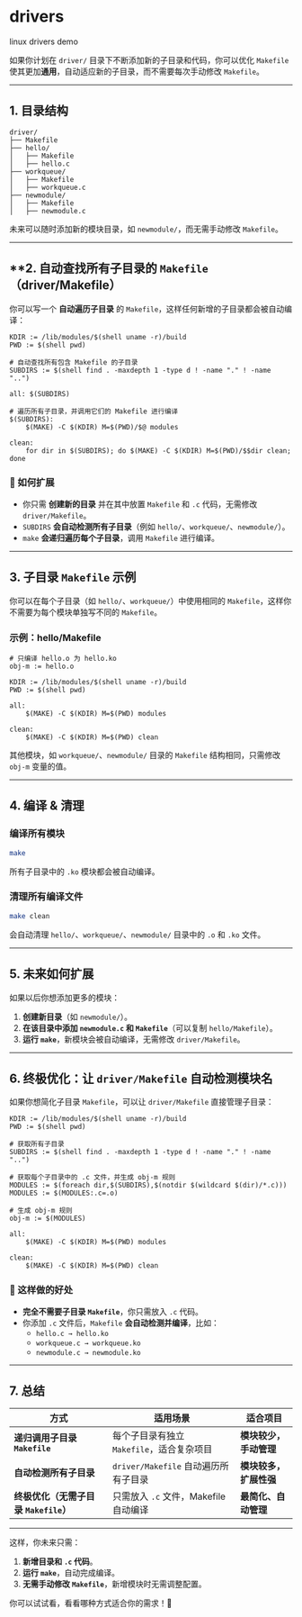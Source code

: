 # drivers
linux drivers demo

如果你计划在 `driver/` 目录下不断添加新的子目录和代码，你可以优化 `Makefile` 使其更加**通用**，自动适应新的子目录，而不需要每次手动修改 `Makefile`。

---

## **1. 目录结构**
```
driver/
├── Makefile
├── hello/
│   ├── Makefile
│   ├── hello.c
├── workqueue/
│   ├── Makefile
│   ├── workqueue.c
├── newmodule/
│   ├── Makefile
│   ├── newmodule.c
```
未来可以随时添加新的模块目录，如 `newmodule/`，而无需手动修改 `Makefile`。

---

## **2. **自动查找所有子目录的 `Makefile`（driver/Makefile）**
你可以写一个 **自动遍历子目录** 的 `Makefile`，这样任何新增的子目录都会被自动编译：
```make
KDIR := /lib/modules/$(shell uname -r)/build
PWD := $(shell pwd)

# 自动查找所有包含 Makefile 的子目录
SUBDIRS := $(shell find . -maxdepth 1 -type d ! -name "." ! -name "..")

all: $(SUBDIRS)

# 遍历所有子目录，并调用它们的 Makefile 进行编译
$(SUBDIRS):
	$(MAKE) -C $(KDIR) M=$(PWD)/$@ modules

clean:
	for dir in $(SUBDIRS); do $(MAKE) -C $(KDIR) M=$(PWD)/$$dir clean; done
```

### **🔹 如何扩展**
- 你只需 **创建新的目录** 并在其中放置 `Makefile` 和 `.c` 代码，无需修改 `driver/Makefile`。
- `SUBDIRS` **会自动检测所有子目录**（例如 `hello/`、`workqueue/`、`newmodule/`）。
- `make` **会递归遍历每个子目录**，调用 `Makefile` 进行编译。

---

## **3. 子目录 `Makefile` 示例**
你可以在每个子目录（如 `hello/`、`workqueue/`）中使用相同的 `Makefile`，这样你不需要为每个模块单独写不同的 `Makefile`。

### **示例：hello/Makefile**
```make
# 只编译 hello.o 为 hello.ko
obj-m := hello.o

KDIR := /lib/modules/$(shell uname -r)/build
PWD := $(shell pwd)

all:
	$(MAKE) -C $(KDIR) M=$(PWD) modules

clean:
	$(MAKE) -C $(KDIR) M=$(PWD) clean
```
其他模块，如 `workqueue/`、`newmodule/` 目录的 `Makefile` 结构相同，只需修改 `obj-m` 变量的值。

---

## **4. 编译 & 清理**
### **编译所有模块**
```bash
make
```
所有子目录中的 `.ko` 模块都会被自动编译。

### **清理所有编译文件**
```bash
make clean
```
会自动清理 `hello/`、`workqueue/`、`newmodule/` 目录中的 `.o` 和 `.ko` 文件。

---

## **5. 未来如何扩展**
如果以后你想添加更多的模块：
1. **创建新目录**（如 `newmodule/`）。
2. **在该目录中添加 `newmodule.c` 和 `Makefile`**（可以复制 `hello/Makefile`）。
3. **运行 `make`**，新模块会被自动编译，无需修改 `driver/Makefile`。

---

## **6. 终极优化：让 `driver/Makefile` 自动检测模块名**
如果你想简化子目录 `Makefile`，可以让 `driver/Makefile` 直接管理子目录：
```make
KDIR := /lib/modules/$(shell uname -r)/build
PWD := $(shell pwd)

# 获取所有子目录
SUBDIRS := $(shell find . -maxdepth 1 -type d ! -name "." ! -name "..")

# 获取每个子目录中的 .c 文件，并生成 obj-m 规则
MODULES := $(foreach dir,$(SUBDIRS),$(notdir $(wildcard $(dir)/*.c)))
MODULES := $(MODULES:.c=.o)

# 生成 obj-m 规则
obj-m := $(MODULES)

all:
	$(MAKE) -C $(KDIR) M=$(PWD) modules

clean:
	$(MAKE) -C $(KDIR) M=$(PWD) clean
```
### **🚀 这样做的好处**
- **完全不需要子目录 `Makefile`**，你只需放入 `.c` 代码。
- 你添加 `.c` 文件后，`Makefile` **会自动检测并编译**，比如：
    - `hello.c → hello.ko`
    - `workqueue.c → workqueue.ko`
    - `newmodule.c → newmodule.ko`

---

## **7. 总结**
| 方式 | 适用场景 | 适合项目 |
|------|---------|---------|
| **递归调用子目录 `Makefile`** | 每个子目录有独立 `Makefile`，适合复杂项目 | **模块较少，手动管理** |
| **自动检测所有子目录** | `driver/Makefile` 自动遍历所有子目录 | **模块较多，扩展性强** |
| **终极优化（无需子目录 `Makefile`）** | 只需放入 `.c` 文件，Makefile 自动编译 | **最简化、自动管理** |

---

这样，你未来只需：
1. **新增目录和 `.c` 代码**。
2. **运行 `make`**，自动完成编译。
3. **无需手动修改 `Makefile`**，新增模块时无需调整配置。

你可以试试看，看看哪种方式适合你的需求！🚀
